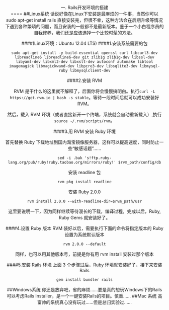 <center>一. Rails开发环境的搭建<center>
====
##Linux系统
话说好像在Linux下安装是最麻烦的一件事，当然你可以
	sudo apt-get install rails
直接安装完，但很不幸，这种方法会在后期升级等情况下遇到各种繁琐的问题，而且安装的一般都不是最新版本。鉴于一个小白程序员的自我修养，我们还是应该选择一个比较时髦的方法。

####(Linux环境：Ubuntu 12.04 LTS)
####1.安装系统需要的包

	sudo apt-get install -y build-essential openssl curl libcurl3-dev libreadline6 libreadline6-dev git zlib1g zlib1g-dev libssl-dev libyaml-dev libxml2-dev libxslt-dev autoconf automake libtool imagemagick libmagickwand-dev libpcre3-dev libsqlite3-dev libmysql-ruby libmysqlclient-dev

####2.安装 RVM

RVM 是干什么的这里就不解释了，后面你将会慢慢搞明白。执行`curl -L https://get.rvm.io | bash -s stable`。等待一段时间后就可以成功安装好 RVM。

然后，载入 RVM 环境（或者直接新开一个终端，系统就会自动重新载入）,执行`source ~/.rvm/scripts/rvm`。

####3.用 RVM 安装 Ruby 环境

首先替换 Ruby 下载地址到国内淘宝镜像服务器，这样可以提高速度，同时防止一些“敏感话题”……

	sed -i .bak 's!ftp.ruby-lang.org/pub/ruby!ruby.taobao.org/mirrors/ruby!' $rvm_path/config/db

安装 readline 包
	
	rvm pkg install readline
安装 Ruby 2.0.0

	rvm install 2.0.0 --with-readline-dir=$rvm_path/usr

这里要说明一下，因为同样继续等待漫长的下载，编译过程，完成以后，Ruby, Ruby Gems 就安装好了。

####4.设置 Ruby 版本
RVM 装好以后，需要执行下面的命令将指定版本的 Ruby 设置为系统默认版本

	rvm 2.0.0 --default
同样，也可以用其他版本号，前提是你有用 rvm install 安装过那个版本

####5.安装 Rails 环境
上面 3 个步骤过后，Ruby 环境就安装好了，接下来安装 Rails

	gem install bundler rails

##Windows系统
你还是放弃吧，省的麻烦……要是真的想玩Windows下的Rails可以考虑Rails Installer，是一个一键安装Rails的项目。慎重……
##Mac 系统
高富帅的系统真心没有玩过……但是总归实验过……
